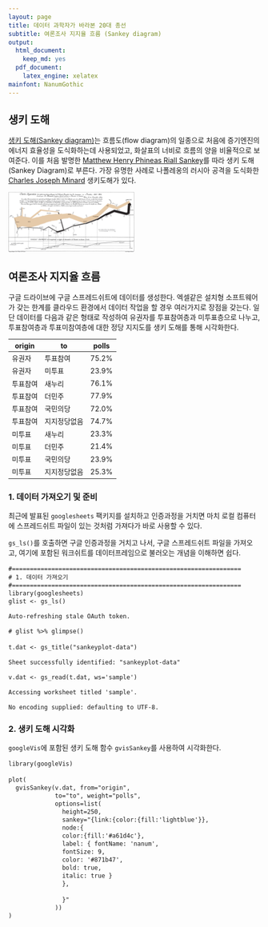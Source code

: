 ```yaml
---
layout: page
title: 데이터 과학자가 바라본 20대 총선
subtitle: 여론조사 지지율 흐름 (Sankey diagram)
output:
  html_document: 
    keep_md: yes
  pdf_document:
    latex_engine: xelatex
mainfont: NanumGothic
---
```





## 생키 도해 

[생키 도해(Sankey diagram)](https://en.wikipedia.org/wiki/Sankey_diagram)는 흐름도(flow diagram)의 일종으로 처음에 증기엔진의 에너지 효율성을 도식화하는데 사용되었고, 화살표의 너비로 흐름의 양을 비율적으로 보여준다. 이를 처음 발명한 [Matthew Henry Phineas Riall Sankey](https://en.wikipedia.org/wiki/Matthew_Henry_Phineas_Riall_Sankey)를 따라 생키 도해(Sankey Diagram)로 부른다. 가장 유명한 사례로 나폴레옹의 러시아 공격을 도식화한 [Charles Joseph Minard](https://en.wikipedia.org/wiki/Charles_Joseph_Minard) 생키도해가 있다. 


<img src="fig/sankey-diagram-Minard.png" alt="생키 도해 사례 - 미나드" width="50%" />


## 여론조사 지지율 흐름 

구글 드라이브에 구글 스프레드쉬트에 데이터를 생성한다. 엑셀같은 설치형 소프트웨어가 갖는 한계를 클라우드 환경에서 
데이터 작업을 할 경우 여러가지로 장점을 갖는다. 
일단 데이터를 다음과 같은 형태로 작성하여 유권자를 투표참여층과 미투표층으로 나누고,
투표참여층과 투표미참여층에 대한 정당 지지도를 생키 도해를 통해 시각화한다.

| origin |  to    |   polls |
|--------|---------|--------|
| 유권자   |  투표참여  |  75.2% |
| 유권자   |  미투표   |  23.9% |
| 투표참여  | 새누리    |  76.1% |
| 투표참여  | 더민주    |  77.9% |
| 투표참여  | 국민의당   |  72.0% |
| 투표참여  | 지지정당없음 | 74.7% |
| 미투표   | 새누리    |  23.3% |
| 미투표   | 더민주    |  21.4% |
| 미투표   | 국민의당   |  23.9% |
| 미투표   | 지지정당없음 | 25.3% |

### 1. 데이터 가져오기 및 준비

최근에 발표된 `googlesheets` 팩키지를 설치하고 인증과정을 거치면 마치 로컬 컴퓨터에 
스프레드쉬트 파일이 있는 것처럼 가져다가 바로 사용할 수 있다.

`gs_ls()`를 호출하면 구글 인증과정을 거치고 나서, 구글 스프레드쉬트 파일을 가져오고,
여기에 포함된 워크쉬트를 데이터프레임으로 불러오는 개념을 이해하면 쉽다.


~~~{.r}
#================================================================
# 1. 데이터 가져오기
#================================================================
library(googlesheets)
glist <- gs_ls()
~~~



~~~{.output}
Auto-refreshing stale OAuth token.

~~~



~~~{.r}
# glist %>% glimpse()

t.dat <- gs_title("sankeyplot-data")
~~~



~~~{.output}
Sheet successfully identified: "sankeyplot-data"

~~~



~~~{.r}
v.dat <- gs_read(t.dat, ws='sample')
~~~



~~~{.output}
Accessing worksheet titled 'sample'.

~~~



~~~{.output}
No encoding supplied: defaulting to UTF-8.

~~~

### 2. 생키 도해 시각화

`googleVis`에 포함된 생키 도해 함수 `gvisSankey`를 사용하여 시각화한다.


~~~{.r}
library(googleVis)

plot(
  gvisSankey(v.dat, from="origin", 
             to="to", weight="polls",
             options=list(
               height=250,
               sankey="{link:{color:{fill:'lightblue'}},
               node:{
               color:{fill:'#a61d4c'},
               label: { fontName: 'nanum',
               fontSize: 9,
               color: '#871b47',
               bold: true,
               italic: true }
               },
               
               }"
             ))
)
~~~

<!-- Sankey generated in R 3.2.4 by googleVis 0.5.10 package -->
<!-- Wed May  4 13:47:34 2016 -->


<!-- jsHeader -->
<script type="text/javascript">
 
// jsData 
function gvisDataSankeyID4333f628b4a () {
var data = new google.visualization.DataTable();
var datajson =
[
 [
 "유권자",
"투표참여",
75.2 
],
[
 "유권자",
"미투표",
23.9 
],
[
 "투표참여",
"새누리",
76.1 
],
[
 "투표참여",
"더민주",
77.9 
],
[
 "투표참여",
"국민의당",
72 
],
[
 "투표참여",
"지지정당없음",
74.7 
],
[
 "미투표",
"새누리",
23.3 
],
[
 "미투표",
"더민주",
21.4 
],
[
 "미투표",
"국민의당",
23.9 
],
[
 "미투표",
"지지정당없음",
25.3 
] 
];
data.addColumn('string','origin');
data.addColumn('string','to');
data.addColumn('number','polls');
data.addRows(datajson);
return(data);
}
 
// jsDrawChart
function drawChartSankeyID4333f628b4a() {
var data = gvisDataSankeyID4333f628b4a();
var options = {};
options["width"] =    400;
options["height"] =    250;
options["sankey"] = {link:{color:{fill:'lightblue'}},
               node:{
               color:{fill:'#a61d4c'},
               label: { fontName: 'nanum',
               fontSize: 9,
               color: '#871b47',
               bold: true,
               italic: true }
               },
               
               };

    var chart = new google.visualization.Sankey(
    document.getElementById('SankeyID4333f628b4a')
    );
    chart.draw(data,options);
    

}
  
 
// jsDisplayChart
(function() {
var pkgs = window.__gvisPackages = window.__gvisPackages || [];
var callbacks = window.__gvisCallbacks = window.__gvisCallbacks || [];
var chartid = "sankey";
  
// Manually see if chartid is in pkgs (not all browsers support Array.indexOf)
var i, newPackage = true;
for (i = 0; newPackage && i < pkgs.length; i++) {
if (pkgs[i] === chartid)
newPackage = false;
}
if (newPackage)
  pkgs.push(chartid);
  
// Add the drawChart function to the global list of callbacks
callbacks.push(drawChartSankeyID4333f628b4a);
})();
function displayChartSankeyID4333f628b4a() {
  var pkgs = window.__gvisPackages = window.__gvisPackages || [];
  var callbacks = window.__gvisCallbacks = window.__gvisCallbacks || [];
  window.clearTimeout(window.__gvisLoad);
  // The timeout is set to 100 because otherwise the container div we are
  // targeting might not be part of the document yet
  window.__gvisLoad = setTimeout(function() {
  var pkgCount = pkgs.length;
  google.load("visualization", "1", { packages:pkgs, callback: function() {
  if (pkgCount != pkgs.length) {
  // Race condition where another setTimeout call snuck in after us; if
  // that call added a package, we must not shift its callback
  return;
}
while (callbacks.length > 0)
callbacks.shift()();
} });
}, 100);
}
 
// jsFooter
</script>
 
<!-- jsChart -->  
<script type="text/javascript" src="https://www.google.com/jsapi?callback=displayChartSankeyID4333f628b4a"></script>
 
<!-- divChart -->
  
<div id="SankeyID4333f628b4a" 
  style="width: 400; height: 250;">
</div>
